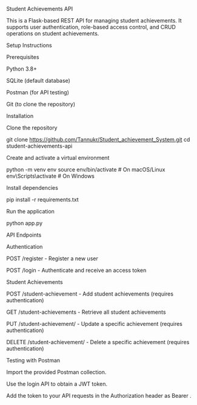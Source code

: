Student Achievements API

This is a Flask-based REST API for managing student achievements. It supports user authentication, role-based access control, and CRUD operations on student achievements.

Setup Instructions

Prerequisites

Python 3.8+

SQLite (default database)

Postman (for API testing)

Git (to clone the repository)

Installation

Clone the repository

git clone https://github.com/Tannukr/Student_achievement_System.git
cd student-achievements-api

Create and activate a virtual environment

python -m venv env
source env/bin/activate  # On macOS/Linux
env\Scripts\activate    # On Windows

Install dependencies

pip install -r requirements.txt

Run the application

python app.py

API Endpoints

Authentication

POST /register - Register a new user

POST /login - Authenticate and receive an access token

Student Achievements

POST /student-achievement - Add student achievements (requires authentication)

GET /student-achievements - Retrieve all student achievements

PUT /student-achievement/<id> - Update a specific achievement (requires authentication)

DELETE /student-achievement/<id> - Delete a specific achievement (requires authentication)

Testing with Postman

Import the provided Postman collection.

Use the login API to obtain a JWT token.

Add the token to your API requests in the Authorization header as Bearer <token>.
